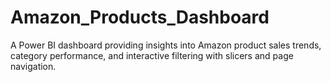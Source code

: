 # Amazon_Products_Dashboard
A Power BI dashboard providing insights into Amazon product sales trends, category performance, and interactive filtering with slicers and page navigation.
